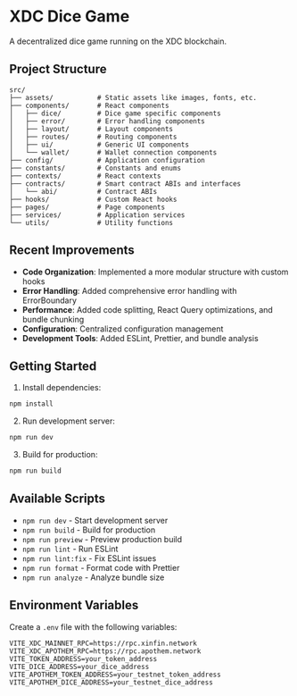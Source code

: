 # XDC Dice Game

A decentralized dice game running on the XDC blockchain.

## Project Structure

```
src/
├── assets/           # Static assets like images, fonts, etc.
├── components/       # React components
│   ├── dice/         # Dice game specific components
│   ├── error/        # Error handling components
│   ├── layout/       # Layout components
│   ├── routes/       # Routing components
│   ├── ui/           # Generic UI components
│   └── wallet/       # Wallet connection components
├── config/           # Application configuration
├── constants/        # Constants and enums
├── contexts/         # React contexts
├── contracts/        # Smart contract ABIs and interfaces
│   └── abi/          # Contract ABIs
├── hooks/            # Custom React hooks
├── pages/            # Page components
├── services/         # Application services
└── utils/            # Utility functions
```

## Recent Improvements

- **Code Organization**: Implemented a more modular structure with custom hooks
- **Error Handling**: Added comprehensive error handling with ErrorBoundary
- **Performance**: Added code splitting, React Query optimizations, and bundle chunking
- **Configuration**: Centralized configuration management
- **Development Tools**: Added ESLint, Prettier, and bundle analysis

## Getting Started

1. Install dependencies:
```bash
npm install
```

2. Run development server:
```bash
npm run dev
```

3. Build for production:
```bash
npm run build
```

## Available Scripts

- `npm run dev` - Start development server
- `npm run build` - Build for production
- `npm run preview` - Preview production build
- `npm run lint` - Run ESLint
- `npm run lint:fix` - Fix ESLint issues
- `npm run format` - Format code with Prettier
- `npm run analyze` - Analyze bundle size

## Environment Variables

Create a `.env` file with the following variables:

```
VITE_XDC_MAINNET_RPC=https://rpc.xinfin.network
VITE_XDC_APOTHEM_RPC=https://rpc.apothem.network
VITE_TOKEN_ADDRESS=your_token_address
VITE_DICE_ADDRESS=your_dice_address
VITE_APOTHEM_TOKEN_ADDRESS=your_testnet_token_address
VITE_APOTHEM_DICE_ADDRESS=your_testnet_dice_address
``` 